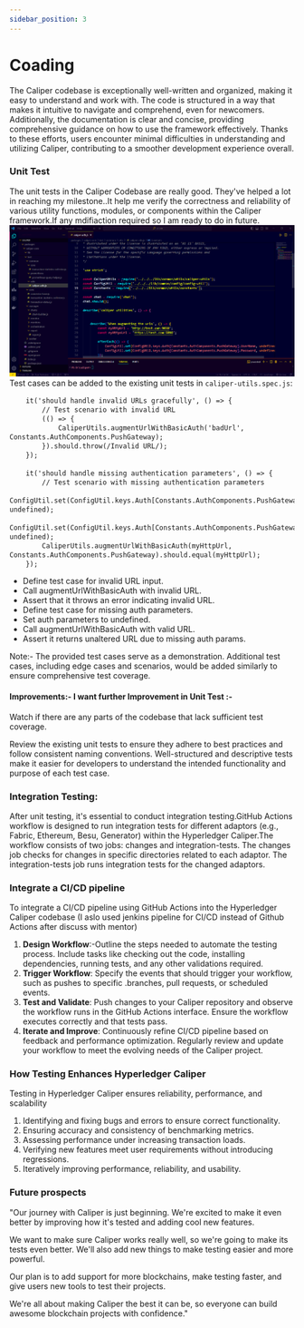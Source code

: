 ```yaml
---
sidebar_position: 3
---
```


# Coading
<!-- 
Docusaurus creates a **page for each blog post**, but also a **blog index page**, a **tag system**, an **RSS** feed...

## Create your first Post

Create a file at `blog/2021-02-28-greetings.md`:

```md title="blog/2021-02-28-greetings.md"
---
slug: greetings
title: Greetings!
authors:
  - name: Joel Marcey
    title: Co-creator of Docusaurus 1
    url: https://github.com/JoelMarcey
    image_url: https://github.com/JoelMarcey.png
  - name: Sébastien Lorber
    title: Docusaurus maintainer
    url: https://sebastienlorber.com
    image_url: https://github.com/slorber.png
tags: [greetings]
---

Congratulations, you have made your first post!

Feel free to play around and edit this post as much as you like.
```

A new blog post is now available at [http://localhost:3000/blog/greetings](http://localhost:3000/blog/greetings). -->

The Caliper codebase is exceptionally well-written and organized, making it easy to understand and work with. The code is structured in a way that makes it intuitive to navigate and comprehend, even for newcomers. Additionally, the documentation is clear and concise, providing comprehensive guidance on how to use the framework effectively. Thanks to these efforts, users encounter minimal difficulties in understanding and utilizing Caliper, contributing to a smoother development experience overall.
### Unit Test 
The unit tests in the Caliper Codebase are really good. They've helped a lot in reaching my milestone..It help me verify the correctness and reliability of various utility functions, modules, or components within the Caliper framework.If any mdifiaction required so I am ready to do in future.
![Screenshot](../About_project/Screenshot%202024-04-06%20194322.png)
Test cases can be added to the existing unit tests in `caliper-utils.spec.js`:
```describe('caliper utilities', () => {
    it('should handle invalid URLs gracefully', () => {
        // Test scenario with invalid URL
        (() => {
            CaliperUtils.augmentUrlWithBasicAuth('badUrl', Constants.AuthComponents.PushGateway);
        }).should.throw(/Invalid URL/);
    });

    it('should handle missing authentication parameters', () => {
        // Test scenario with missing authentication parameters
        ConfigUtil.set(ConfigUtil.keys.Auth[Constants.AuthComponents.PushGateway].UserName, undefined);
        ConfigUtil.set(ConfigUtil.keys.Auth[Constants.AuthComponents.PushGateway].Password, undefined);
        CaliperUtils.augmentUrlWithBasicAuth(myHttpUrl, Constants.AuthComponents.PushGateway).should.equal(myHttpUrl);
    });
```
- Define test case for invalid URL input.
- Call augmentUrlWithBasicAuth with invalid URL.
- Assert that it throws an error indicating invalid URL.
- Define test case for missing auth parameters.
- Set auth parameters to undefined.
- Call augmentUrlWithBasicAuth with valid URL.
- Assert it returns unaltered URL due to missing auth params.

 Note:- The provided test cases serve as a demonstration. Additional test cases, including edge cases and scenarios, would be added similarly to ensure comprehensive test coverage.

#### Improvements:- I want further Improvement in Unit Test :-
Watch if there are any parts of the codebase that lack sufficient test coverage.

Review the existing unit tests to ensure they adhere to best practices and follow consistent naming conventions. Well-structured and descriptive tests make it easier for developers to understand the intended functionality and purpose of each test case. 

### Integration Testing: 
After unit testing, it's essential to conduct integration testing.GitHub Actions workflow is designed to run integration tests for different adaptors (e.g., Fabric, Ethereum, Besu, Generator) within the Hyperledger Caliper.The workflow consists of two jobs: changes and integration-tests.
The changes job checks for changes in specific directories related to each adaptor.
The integration-tests job runs integration tests for the changed adaptors.

### Integrate a CI/CD pipeline
To integrate a CI/CD pipeline using GitHub Actions into the Hyperledger Caliper codebase (I aslo used jenkins pipeline for CI/CD instead of Github Actions after discuss with mentor)
1. **Design Workflow**:-Outline the steps needed to automate the testing process. Include tasks like checking out the code, installing dependencies, running tests, and any other validations required.
2. **Trigger Workflow**: Specify the events that should trigger your workflow, such as pushes to specific .branches, pull requests, or scheduled events.
3. **Test and Validate**: Push changes to your Caliper repository and observe the workflow runs in the GitHub Actions interface. Ensure the workflow executes correctly and that tests pass.
4. **Iterate and Improve**: Continuously refine CI/CD pipeline based on feedback and performance optimization. Regularly review and update your workflow to meet the evolving needs of the Caliper project.

### How Testing Enhances Hyperledger Caliper
Testing in Hyperledger Caliper ensures reliability, performance, and scalability
1. Identifying and fixing bugs and errors to ensure correct functionality.
2. Ensuring accuracy and consistency of benchmarking metrics.
3. Assessing performance under increasing transaction loads.
4. Verifying new features meet user requirements without introducing regressions.
5. Iteratively improving performance, reliability, and usability.

### Future prospects
"Our journey with Caliper is just beginning. We're excited to make it even better by improving how it's tested and adding cool new features.

We want to make sure Caliper works really well, so we're going to make its tests even better. We'll also add new things to make testing easier and more powerful.

Our plan is to add support for more blockchains, make testing faster, and give users new tools to test their projects.

We're all about making Caliper the best it can be, so everyone can build awesome blockchain projects with confidence."
